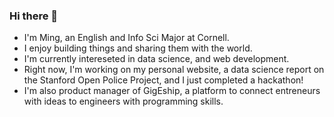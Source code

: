 ### Hi there 👋

- I'm Ming, an English and Info Sci Major at Cornell.
- I enjoy building things and sharing them with the world.
- I'm currently intereseted in data science, and web development.
- Right now, I'm working on my personal website, a data science report on the Stanford Open Police Project, and I just completed a hackathon!
- I'm also product manager of GigEship, a platform to connect entreneurs with ideas to engineers with programming skills.

<!--
**Ming-DeMers/ming-demers** is a ✨ _special_ ✨ repository because its `README.md` (this file) appears on your GitHub profile.

Here are some ideas to get you started:

- 🔭 I’m currently working on ...
- 🌱 I’m currently learning ...
- 👯 I’m looking to collaborate on ...
- 🤔 I’m looking for help with ...
- 💬 Ask me about ...
- 📫 How to reach me: ...
- 😄 Pronouns: ...
- ⚡ Fun fact: ...
-->
